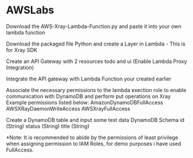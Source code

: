 # AWSLabs

Download the AWS-Xray-Lambda-Function.py and paste it into your own lambda function 

Download the packaged file Python and create a Layer in Lambda - This is for Xray SDK 

Create an API Gateway with 2 resources todo and ui (Enable Lambda Proxy Integration) 

Integrate the API gateway with Lambda Function your created earlier 

Associate the necessary permissions to the lambda exection role to enable communication with DynamoDB and perform put operations on Xray
Example permissions listed below:
AmazonDynamoDBFullAccess
AWSXRayDaemonWriteAccess
AWSXrayFullAccess

Create a DynamoDB table and input some test data
DynamoDB Schema
id (String)
status (String)
title (String)

*Note: It is recommended to abide by the permissions of least privilege when assigning permission to IAM Roles, for demo purposes i have used FullAccess.
